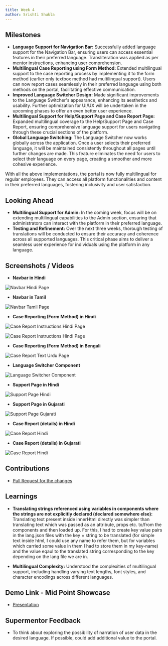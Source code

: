 ```yaml
---
title: Week 4
author: Srishti Shukla
---
```


## Milestones
- **Language Support for Navigation Bar:** Successfully added language support for the Navigation Bar, ensuring users can access essential features in their preferred language. Transliteration was applied as per mentor instructions, enhancing user comprehension.
- **Multilingual Case Reporting using Form Method:** Extended multilingual support to the case reporting process by implementing it to the form method (earlier only textbox method had multilingual support). Users can now report cases seamlessly in their preferred language using both methods on the portal, facilitating effective communication.
- **Improved Language Switcher Design:** Made significant improvements to the Language Switcher's appearance, enhancing its aesthetics and usability. Further optimization for UI/UX will be undertaken in the upcoming phases to offer an even better user experience.
- **Multilingual Support for Help/Support Page and Case Report Page:** Expanded multilingual coverage to the Help/Support Page and Case Report, ensuring comprehensive language support for users navigating through these crucial sections of the platform.
- **Global Language Switching:** The Language Switcher now works globally across the application. Once a user selects their preferred language, it will be maintained consistently throughout all pages until further changes are made. This feature eliminates the need for users to select their language on every page, creating a smoother and more cohesive experience.

With all the above implementations, the portal is now fully multilingual for regular employees. They can access all platform functionalities and content in their preferred languages, fostering inclusivity and user satisfaction.

## Looking Ahead
- **Multilingual Support for Admin:** In the coming week, focus will be on extending multilingual capabilities to the Admin section, ensuring that administrators can interact with the platform in their preferred language.
- **Testing and Refinement:** Over the next three weeks, thorough testing of translations will be conducted to ensure their accuracy and coherence across all supported languages. This critical phase aims to deliver a seamless user experience for individuals using the platform in any language.

## Screenshots / Videos 

- **Navbar in Hindi**

 ![Navbar Hindi Page](../assets/navbarmulti.png)

- **Navbar in Tamil**

![Navbar Tamil Page](../assets/navbartamil.png)

- **Case Reporting (Form Method) in Hindi**

![Case Report Instructions Hindi Page](../assets/formmethodmulti.png)

![Case Report Instructions Hindi Page](../assets/formmethodmulti2.png)

- **Case Reporting (Form Method) in Bengali**

![Case Report Text Urdu Page](../assets/formmethodmultibengali.png)

- **Language Switcher Component**

 ![Language Switcher Component](../assets/LangSwitcherUI.png)

- **Support Page in Hindi**

 ![Support Page Hindi](../assets/supportpage.png)

- **Support Page in Gujarati**

 ![Support Page Gujarati](../assets/supportpageguj.png)

- **Case Report (details) in Hindi**

 ![Case Report Hindi](../assets/casereport.png)

 - **Case Report (details) in Gujarati**

 ![Case Report Hindi](../assets/casereportguj.png)

## Contributions

- [Pull Request for the changes](https://github.com/nachiketa07/TrustInUI/pull/1)

## Learnings

- **Translating strings referenced using variables in components where the strings are not explicitly declared (declared somewhere else):** Translating text present inside innerHtml directly was simpler than translating text which was passed as an attribute, props etc. to/from the components and then loaded up. For this, I had to create key value pairs in the lang.json files with the key = string to be translated (for simple text inside html, I could use any name to refer them, but for variables which carried some value in them I had to store them in my key-name) and the value eqaul to the translated string corresponding to the key depending on the lang file we are in.

- **Multilingual Complexity:** Understood the complexities of multilingual support, including handling varying text lengths, font styles, and character encodings across different languages.

## Demo Link - Mid Point Showcase

- [Presentation](https://docs.google.com/presentation/d/1HZXq_207w5I5hbyibL3OYqhCsVgsbnUEBN2eGaRlw58/edit?usp=sharing)

## Supermentor Feedback

- To think about exploring the possibility of narration of user data in the desired language. If possible, could add additional value to the portal.
